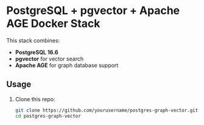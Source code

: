 # PostgreSQL + pgvector + Apache AGE Docker Stack

This stack combines:
- **PostgreSQL 16.6**
- **pgvector** for vector search
- **Apache AGE** for graph database support

## Usage

1. Clone this repo:
   ```bash
   git clone https://github.com/yourusername/postgres-graph-vector.git
   cd postgres-graph-vector
